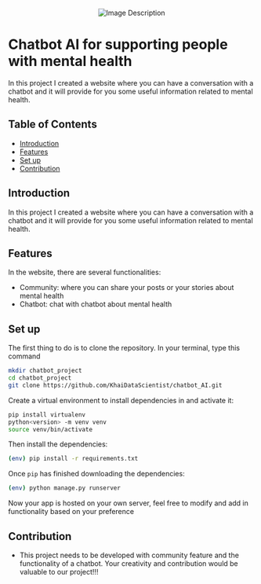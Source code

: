 <br>
<div align="center">
  <img src="https://images.prismic.io/intuzwebsite/d9daef05-a416-4e84-b0f8-2d5e2e3b58d8_A+Comprehensive+Guide+to+Building+an+AI+Chatbot%402x.png?auto=compress,format" alt="Image Description">
</div>

# Chatbot AI for supporting people with mental health

In this project I created a website where you can have a conversation with a chatbot and it will provide for you some useful information related to mental health.

## Table of Contents

- [Introduction](#introduction)
- [Features](#features)
- [Set up](#setup)
- [Contribution](#contribution)


## Introduction
In this project I created a website where you can have a conversation with a chatbot and it will provide for you some useful information related to mental health.

## Features
In the website, there are several functionalities:
- Community: where you can share your posts or your stories about mental health 
- Chatbot: chat with chatbot about mental health
## Set up

The first thing to do is to clone the repository. In your terminal, type this command

```bash
mkdir chatbot_project
cd chatbot_project
git clone https://github.com/KhaiDataScientist/chatbot_AI.git
```

Create a virtual environment to install dependencies in and activate it:

```bash
pip install virtualenv
python<version> -m venv venv
source venv/bin/activate
```
Then install the dependencies:

```bash
(env) pip install -r requirements.txt
```

Once `pip` has finished downloading the dependencies:
```bash
(env) python manage.py runserver
```

Now your app is hosted on your own server, feel free to modify and add in functionality based on your preference

## Contribution
- This project needs to be developed with community feature and the functionality of a chatbot. Your creativity and contribution would be valuable to our project!!!




